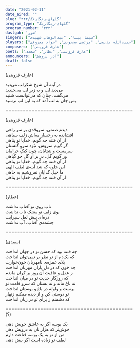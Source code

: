 ```yaml
---
date: "2021-02-11"
date_aired: ""
slug: "گلهای-رنگارنگ/۳۴۲"
program_type: "گلهای-رنگارنگ"
program_number: '۳۴۲'
dastgah: 'شور'
singers: ["سیما بینا", "عبدالوهاب شهیدی"]
players: ["حبیب‌الله بدیعی", "مرتضی محجوبی", "جواد معروفی"]
composers: ["عارف قزوینی"]
poets: ["عارف قزوینی", "عطار", "سعدی"]
announcers: ["آذر پژوهش"]
draft: false
---
```


(عارف قزوینی)  

در آینه آن شوخِ شکرلب می‌دید  
می‌دید لب و به زیرِ لب می‌خندید  
می‌گفت، چنان که می‌توانست شنید  
بس جان به لب آمد که به این لب نرسید  

============================================  

(عارف قزوینی)  

دیدم صنمی، سروقدی بر سر راهی  
افشانده به رخسارِ مه‌اش زلف سیاهی  
از آن فتنه چه گویم، خدایا تو پناهی  
گر گویم سروَش، نبُود سروِ گلستان  
سرمست و شتابان، چون کبکِ خرامان  
ور گویم گل، در بر او گل چو گیاهی  
از آن فتنه چه گویم، خدایا تو پناهی  
این جلوه که شد آینه‌ی لطف الهی  
ما خیل گدایان نفروشیم به جاهی  
از آن فتنه چه گویم، خدایا تو پناهی  

============================================  

(عطار)  

تاب روی تو آفتاب نداشت  
بوی زلف تو مشک ناب نداشت  
ذره‌ای پیش لعل سیرابت  
چشمه‌ی آفتاب، آب نداشت  

============================================  

(سعدی)  

چه فتنه بود که حسن تو در جهان انداخت  
که یک‌دم از تو نظر بر نمی‌توان انداخت  
بلای غمزه‌ی نامهربان خون‌خوارت  
چه خون که در دل یاران مهربان انداخت  
ز عقل و عافیت آن روز بر کران ماندم  
که روزگار حدیث تو در میان انداخت  
نه باغ ماند و نه بستان که سرو قامت تو  
برست و ولوله در باغ و بوستان انداخت  
تو دوستی کن و از دیده مفکنم زنهار  
که دشمنم ز برای تو در زبان انداخت  

============================================  
(؟)  

یک بوسه اگر به عاشق خویش دهی  
خوش‌تر که هزار نان به درویش دهی  
من از تو به یک بوسه قناعت دارم  
لطف تو زیاده است اگر بیش دهی  
